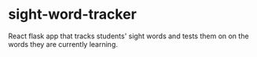 # sight-word-tracker
React flask app that tracks students' sight words and tests them on on the words they are currently learning. 
